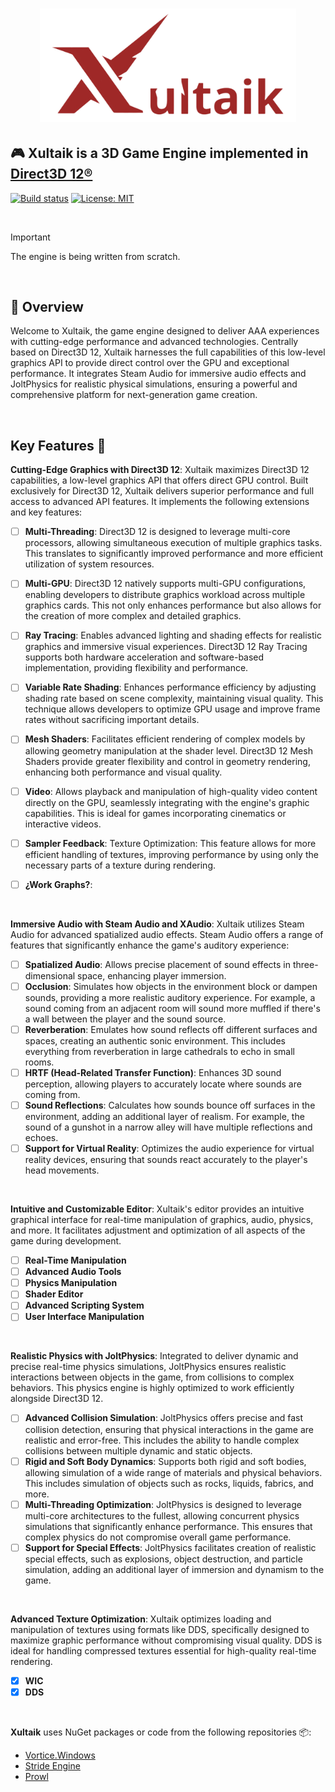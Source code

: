 



<h1 align="center">
   <img src="Logo/XULTAIK-2.png" width=410>

  
  ##              🎮 Xultaik is a 3D Game Engine implemented in [Direct3D 12®](https://learn.microsoft.com/en-us/windows/win32/direct3d12/directx-12-programming-guide)

  
</h1>


[![Build status](https://github.com/FaberSanZ/Zeckoxe/workflows/ci/badge.svg)](https://github.com/FaberSanZ/Xultaik/actions)
[![License: MIT](https://img.shields.io/badge/License-MIT-yellow.svg)](https://github.com/FaberSanZ/Xultaik/blob/master/LICENSE) 

<br>

> [!IMPORTANT]
> The engine is being written from scratch.


<br>

## 📝 Overview
Welcome to Xultaik, the game engine designed to deliver AAA experiences with cutting-edge performance and advanced technologies. Centrally based on Direct3D 12, Xultaik harnesses the full capabilities of this low-level graphics API to provide direct control over the GPU and exceptional performance. It integrates Steam Audio for immersive audio effects and JoltPhysics for realistic physical simulations, ensuring a powerful and comprehensive platform for next-generation game creation.

<br>

## Key Features 🚀

**Cutting-Edge Graphics with Direct3D 12**:
Xultaik maximizes Direct3D 12 capabilities, a low-level graphics API that offers direct GPU control. Built exclusively for Direct3D 12, Xultaik delivers superior performance and full access to advanced API features. It implements the following extensions and key features:

- [ ]  **Multi-Threading**: Direct3D 12 is designed to leverage multi-core processors, allowing simultaneous execution of multiple graphics tasks. This translates to significantly improved performance and more efficient utilization of system resources.
- [ ]  **Multi-GPU**: Direct3D 12 natively supports multi-GPU configurations, enabling developers to distribute graphics workload across multiple graphics cards. This not only enhances performance but also allows for the creation of more complex and detailed graphics.
- [ ]  **Ray Tracing**: Enables advanced lighting and shading effects for realistic graphics and immersive visual experiences. Direct3D 12 Ray Tracing supports both hardware acceleration and software-based implementation, providing flexibility and performance.
- [ ]  **Variable Rate Shading**: Enhances performance efficiency by adjusting shading rate based on scene complexity, maintaining visual quality. This technique allows developers to optimize GPU usage and improve frame rates without sacrificing important details.
- [ ]  **Mesh Shaders**: Facilitates efficient rendering of complex models by allowing geometry manipulation at the shader level. Direct3D 12 Mesh Shaders provide greater flexibility and control in geometry rendering, enhancing both performance and visual quality.
- [ ]  **Video**: Allows playback and manipulation of high-quality video content directly on the GPU, seamlessly integrating with the engine's graphic capabilities. This is ideal for games incorporating cinematics or interactive videos.
- [ ]  **Sampler Feedback**: Texture Optimization: This feature allows for more efficient handling of textures, improving performance by using only the necessary parts of a texture during rendering.
- [ ]  **¿Work Graphs?**:


<br>

**Immersive Audio with Steam Audio and XAudio**:
Xultaik utilizes Steam Audio for advanced spatialized audio effects. Steam Audio offers a range of features that significantly enhance the game's auditory experience:

- [ ]  **Spatialized Audio**: Allows precise placement of sound effects in three-dimensional space, enhancing player immersion.
- [ ]  **Occlusion**: Simulates how objects in the environment block or dampen sounds, providing a more realistic auditory experience. For example, a sound coming from an adjacent room will sound more muffled if there's a wall between the player and the sound source.
- [ ]  **Reverberation**: Emulates how sound reflects off different surfaces and spaces, creating an authentic sonic environment. This includes everything from reverberation in large cathedrals to echo in small rooms.
- [ ]  **HRTF (Head-Related Transfer Function)**: Enhances 3D sound perception, allowing players to accurately locate where sounds are coming from.
- [ ]  **Sound Reflections**: Calculates how sounds bounce off surfaces in the environment, adding an additional layer of realism. For example, the sound of a gunshot in a narrow alley will have multiple reflections and echoes.
- [ ]  **Support for Virtual Reality**: Optimizes the audio experience for virtual reality devices, ensuring that sounds react accurately to the player's head movements.

<br>

**Intuitive and Customizable Editor**:
Xultaik's editor provides an intuitive graphical interface for real-time manipulation of graphics, audio, physics, and more. It facilitates adjustment and optimization of all aspects of the game during development.

- [ ]  **Real-Time Manipulation**
- [ ]  **Advanced Audio Tools**
- [ ]  **Physics Manipulation**
- [ ]  **Shader Editor**
- [ ]  **Advanced Scripting System**
- [ ]  **User Interface Manipulation**

<br>

**Realistic Physics with JoltPhysics**:
Integrated to deliver dynamic and precise real-time physics simulations, JoltPhysics ensures realistic interactions between objects in the game, from collisions to complex behaviors. This physics engine is highly optimized to work efficiently alongside Direct3D 12.

- [ ]  **Advanced Collision Simulation**: JoltPhysics offers precise and fast collision detection, ensuring that physical interactions in the game are realistic and error-free. This includes the ability to handle complex collisions between multiple dynamic and static objects.
- [ ]  **Rigid and Soft Body Dynamics**: Supports both rigid and soft bodies, allowing simulation of a wide range of materials and physical behaviors. This includes simulation of objects such as rocks, liquids, fabrics, and more.
- [ ]  **Multi-Threading Optimization**: JoltPhysics is designed to leverage multi-core architectures to the fullest, allowing concurrent physics simulations that significantly enhance performance. This ensures that complex physics do not compromise overall game performance.
- [ ]  **Support for Special Effects**: JoltPhysics facilitates creation of realistic special effects, such as explosions, object destruction, and particle simulation, adding an additional layer of immersion and dynamism to the game.

<br>

**Advanced Texture Optimization**:
Xultaik optimizes loading and manipulation of textures using formats like DDS, specifically designed to maximize graphic performance without compromising visual quality. DDS is ideal for handling compressed textures essential for high-quality real-time rendering.
- [x]  **WIC**
- [x]  **DDS**
<br>

**Xultaik** uses NuGet packages or code from the following repositories 📦:
- [Vortice.Windows](https://github.com/amerkoleci/Vortice.Windows)
- [Stride Engine](https://github.com/stride3d/stride)
- [Prowl](https://github.com/ProwlEngine/Prowl)


